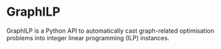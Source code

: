GraphILP
========

GraphILP is a Python API to automatically cast graph-related optimisation problems into integer linear programming (ILP) instances.

